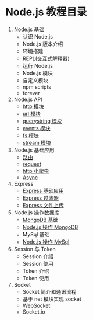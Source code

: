 # Node.js 教程目录

1. [Node.js 基础](https://github.com/dk-lan/nodejs/tree/master/module/base)
    - 认识 Node.js
    - Node.js 版本介绍
    - 环境搭建
    - REPL(交互式解释器)
    - 运行 Node.js
    - Node.js 模块
    - 自定义模块
    - npm scripts
    - forever
2. Node.js API
    - [http 模块](https://github.com/dk-lan/nodejs/tree/master/module/http)
    - [url 模块](https://github.com/dk-lan/nodejs/tree/master/module/url)
    - [querystring 模块](https://github.com/dk-lan/nodejs/tree/master/module/querystring)
    - [events 模块](https://github.com/dk-lan/nodejs/tree/master/module/events)
    - [fs 模块](https://github.com/dk-lan/nodejs/tree/master/module/fs)
    - [stream 模块](https://github.com/dk-lan/nodejs/tree/master/module/stream)
3. Node.js 基础应用
    - [路由](https://github.com/dk-lan/nodejs/tree/master/module/router)
    - [request](https://github.com/dk-lan/nodejs/tree/master/module/request)
    - [http 小爬虫](https://github.com/dk-lan/nodejs/tree/master/module/spider)
    - [Async](https://github.com/dk-lan/nodejs/tree/master/module/async)
4. Express 
    - [Express 基础应用](https://github.com/dk-lan/nodejs/tree/master/module/express)
    - [Express 过滤器](https://github.com/dk-lan/nodejs/tree/master/module/express/use)
    - [Express 文件上传](https://github.com/dk-lan/nodejs/tree/master/module/multer/multer)
5. Node.js 操作数据库
    - [MongoDB 基础](https://github.com/dk-lan/mongodb)
    - [Node.js 操作 MongoDB](https://github.com/dk-lan/nodejs/tree/master/module/multer/db)
    - MySql 基础
    - [Node.js 操作 MySql](https://github.com/dk-lan/nodejs/tree/master/module/multer/db)
6. Session 与 Token
    - Session 介绍
    - Session 使用
    - Token 介绍
    - Token 使用
7. Socket 
    - Socket 简介和通讯流程
    - 基于 net 模块实现 socket
    - WebSocket
    - Socket.io